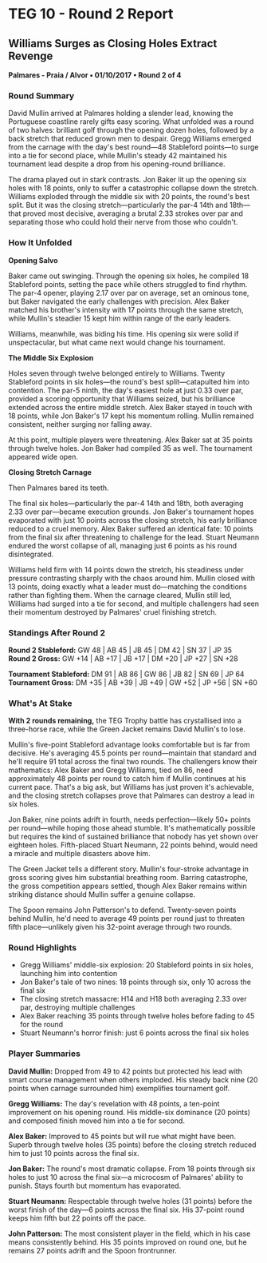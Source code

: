 # TEG 10 - Round 2 Report

## Williams Surges as Closing Holes Extract Revenge
**Palmares - Praia / Alvor • 01/10/2017 • Round 2 of 4**

### Round Summary

David Mullin arrived at Palmares holding a slender lead, knowing the Portuguese coastline rarely gifts easy scoring. What unfolded was a round of two halves: brilliant golf through the opening dozen holes, followed by a back stretch that reduced grown men to despair. Gregg Williams emerged from the carnage with the day's best round—48 Stableford points—to surge into a tie for second place, while Mullin's steady 42 maintained his tournament lead despite a drop from his opening-round brilliance.

The drama played out in stark contrasts. Jon Baker lit up the opening six holes with 18 points, only to suffer a catastrophic collapse down the stretch. Williams exploded through the middle six with 20 points, the round's best split. But it was the closing stretch—particularly the par-4 14th and 18th—that proved most decisive, averaging a brutal 2.33 strokes over par and separating those who could hold their nerve from those who couldn't.

### How It Unfolded

**Opening Salvo**

Baker came out swinging. Through the opening six holes, he compiled 18 Stableford points, setting the pace while others struggled to find rhythm. The par-4 opener, playing 2.17 over par on average, set an ominous tone, but Baker navigated the early challenges with precision. Alex Baker matched his brother's intensity with 17 points through the same stretch, while Mullin's steadier 15 kept him within range of the early leaders.

Williams, meanwhile, was biding his time. His opening six were solid if unspectacular, but what came next would change his tournament.

**The Middle Six Explosion**

Holes seven through twelve belonged entirely to Williams. Twenty Stableford points in six holes—the round's best split—catapulted him into contention. The par-5 ninth, the day's easiest hole at just 0.33 over par, provided a scoring opportunity that Williams seized, but his brilliance extended across the entire middle stretch. Alex Baker stayed in touch with 18 points, while Jon Baker's 17 kept his momentum rolling. Mullin remained consistent, neither surging nor falling away.

At this point, multiple players were threatening. Alex Baker sat at 35 points through twelve holes. Jon Baker had compiled 35 as well. The tournament appeared wide open.

**Closing Stretch Carnage**

Then Palmares bared its teeth.

The final six holes—particularly the par-4 14th and 18th, both averaging 2.33 over par—became execution grounds. Jon Baker's tournament hopes evaporated with just 10 points across the closing stretch, his early brilliance reduced to a cruel memory. Alex Baker suffered an identical fate: 10 points from the final six after threatening to challenge for the lead. Stuart Neumann endured the worst collapse of all, managing just 6 points as his round disintegrated.

Williams held firm with 14 points down the stretch, his steadiness under pressure contrasting sharply with the chaos around him. Mullin closed with 13 points, doing exactly what a leader must do—matching the conditions rather than fighting them. When the carnage cleared, Mullin still led, Williams had surged into a tie for second, and multiple challengers had seen their momentum destroyed by Palmares' cruel finishing stretch.

### Standings After Round 2

**Round 2 Stableford:** GW 48 | AB 45 | JB 45 | DM 42 | SN 37 | JP 35  
**Round 2 Gross:** GW +14 | AB +17 | JB +17 | DM +20 | JP +27 | SN +28

**Tournament Stableford:** DM 91 | AB 86 | GW 86 | JB 82 | SN 69 | JP 64  
**Tournament Gross:** DM +35 | AB +39 | JB +49 | GW +52 | JP +56 | SN +60

### What's At Stake

**With 2 rounds remaining,** the TEG Trophy battle has crystallised into a three-horse race, while the Green Jacket remains David Mullin's to lose.

Mullin's five-point Stableford advantage looks comfortable but is far from decisive. He's averaging 45.5 points per round—maintain that standard and he'll require 91 total across the final two rounds. The challengers know their mathematics: Alex Baker and Gregg Williams, tied on 86, need approximately 48 points per round to catch him if Mullin continues at his current pace. That's a big ask, but Williams has just proven it's achievable, and the closing stretch collapses prove that Palmares can destroy a lead in six holes.

Jon Baker, nine points adrift in fourth, needs perfection—likely 50+ points per round—while hoping those ahead stumble. It's mathematically possible but requires the kind of sustained brilliance that nobody has yet shown over eighteen holes. Fifth-placed Stuart Neumann, 22 points behind, would need a miracle and multiple disasters above him.

The Green Jacket tells a different story. Mullin's four-stroke advantage in gross scoring gives him substantial breathing room. Barring catastrophe, the gross competition appears settled, though Alex Baker remains within striking distance should Mullin suffer a genuine collapse.

The Spoon remains John Patterson's to defend. Twenty-seven points behind Mullin, he'd need to average 49 points per round just to threaten fifth place—unlikely given his 32-point average through two rounds.

### Round Highlights

- Gregg Williams' middle-six explosion: 20 Stableford points in six holes, launching him into contention
- Jon Baker's tale of two nines: 18 points through six, only 10 across the final six
- The closing stretch massacre: H14 and H18 both averaging 2.33 over par, destroying multiple challenges
- Alex Baker reaching 35 points through twelve holes before fading to 45 for the round
- Stuart Neumann's horror finish: just 6 points across the final six holes

### Player Summaries

**David Mullin:** Dropped from 49 to 42 points but protected his lead with smart course management when others imploded. His steady back nine (20 points when carnage surrounded him) exemplifies tournament golf.

**Gregg Williams:** The day's revelation with 48 points, a ten-point improvement on his opening round. His middle-six dominance (20 points) and composed finish moved him into a tie for second.

**Alex Baker:** Improved to 45 points but will rue what might have been. Superb through twelve holes (35 points) before the closing stretch reduced him to just 10 points across the final six.

**Jon Baker:** The round's most dramatic collapse. From 18 points through six holes to just 10 across the final six—a microcosm of Palmares' ability to punish. Stays fourth but momentum has evaporated.

**Stuart Neumann:** Respectable through twelve holes (31 points) before the worst finish of the day—6 points across the final six. His 37-point round keeps him fifth but 22 points off the pace.

**John Patterson:** The most consistent player in the field, which in his case means consistently behind. His 35 points improved on round one, but he remains 27 points adrift and the Spoon frontrunner.


